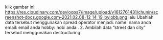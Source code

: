 klik gambar ini https://res.cloudinary.com/devloops7/image/upload/v1612761431/chunin/screenshot-docs.google.com-2021.02.08-12_14_19_byiobb.png lalu Ubahlah data tersebut menggunakan spread operator menjadi: name: nama anda email: email anda hobby: hobi anda . 2. Ambilah data “street dan city” tersebut menggunakan destructuring

